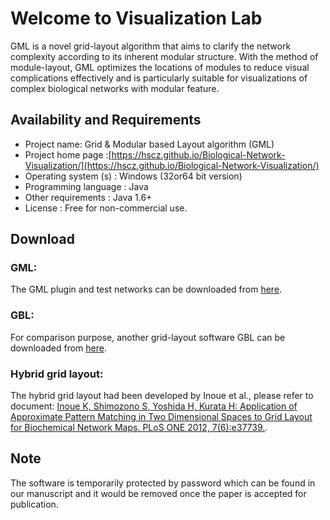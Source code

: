 # Welcome to Visualization Lab 
GML is a novel grid-layout algorithm that aims to clarify the network complexity according to its inherent modular structure. With the method of module-layout, GML optimizes the locations of modules to reduce visual complications effectively and is particularly suitable for visualizations of complex biological networks with modular feature.

## Availability and Requirements
- Project name: Grid & Modular based Layout algorithm (GML)
- Project home page :[https://hscz.github.io/Biological-Network-Visualization/](https://hscz.github.io/Biological-Network-Visualization/) 
- Operating system (s) : Windows (32or64 bit version)
- Programming language : Java
- Other requirements : Java 1.6+
- License : Free for non-commercial use.

## Download
### GML: 
The GML plugin and test networks can be downloaded from [here](https://drive.google.com/open?id=15nJWLW3hyQc95i8npV2TIwmNebzF9p3Q).

### GBL:
For comparison purpose, another grid-layout software GBL can be downloaded from [here](https://drive.google.com/open?id=1AUWerdSGgvTN8BMqI5oRbDnST3xRPtit). 

### Hybrid grid layout:
The hybrid grid layout had been developed by Inoue et al., please refer to document:
[Inoue K, Shimozono S, Yoshida H, Kurata H: Application of Approximate Pattern Matching in Two Dimensional Spaces to Grid Layout for Biochemical Network Maps. PLoS ONE 2012, 7(6):e37739.](http://journals.plos.org/plosone/article?id=10.1371/journal.pone.0037739).

## Note 
The software is temporarily protected by password which can be found in our manuscript and it would be removed once the paper is accepted for publication.
